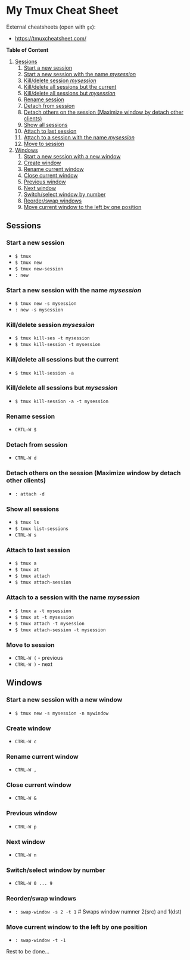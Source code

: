 My Tmux Cheat Sheet
===================

External cheatsheets (open with `gx`):
* https://tmuxcheatsheet.com/

**Table of Content**

1. [Sessions](#sessions)
	1. [Start a new session](#start-a-new-session)
	2. [Start a new session with the name _mysession_](#start-a-new-session-with-the-name-_mysession_)
	3. [Kill/delete session _mysession_](#kill/delete-session-_mysession_)
	4. [Kill/delete all sessions but the current](#kill/delete-all-sessions-but-the-current)
	5. [Kill/delete all sessions but _mysession_](#kill/delete-all-sessions-but-_mysession_)
	6. [Rename session](#rename-session)
	7. [Detach from session](#detach-from-session)
	8. [Detach others on the session (Maximize window by detach other clients)](#detach-others-on-the-session-(maximize-window-by-detach-other-clients))
	9. [Show all sessions](#show-all-sessions)
	10. [Attach to last session](#attach-to-last-session)
	11. [Attach to a session with the name _mysession_](#attach-to-a-session-with-the-name-_mysession_)
	12. [Move to session](#move-to-session)
2. [Windows](#windows)
	1. [Start a new session with a new window](#start-a-new-session-with-a-new-window)
	2. [Create window](#create-window)
	3. [Rename current window](#rename-current-window)
	4. [Close current window](#close-current-window)
	5. [Previous window](#previous-window)
	6. [Next window](#next-window)
	7. [Switch/select window by number](#switch/select-window-by-number)
	8. [Reorder/swap windows](#reorder/swap-windows)
	9. [Move current window to the left by one position](#move-current-window-to-the-left-by-one-position)


Sessions
--------

### Start a new session
* `$ tmux`
* `$ tmux new`
* `$ tmux new-session`
* `: new`

### Start a new session with the name _mysession_
* `$ tmux new -s mysession`
* `: new -s mysession`

### Kill/delete session _mysession_
* `$ tmux kill-ses -t mysession`
* `$ tmux kill-session -t mysession`

### Kill/delete all sessions but the current
* `$ tmux kill-session -a`

### Kill/delete all sessions but _mysession_
* `$ tmux kill-session -a -t mysession`

### Rename session
* `CRTL-W $`

### Detach from session
* `CTRL-W d`

### Detach others on the session (Maximize window by detach other clients)
* `: attach -d`

### Show all sessions
* `$ tmux ls`
* `$ tmux list-sessions`
* `CTRL-W s`

### Attach to last session
* `$ tmux a`
* `$ tmux at`
* `$ tmux attach`
* `$ tmux attach-session`

### Attach to a session with the name _mysession_
* `$ tmux a -t mysession`
* `$ tmux at -t mysession`
* `$ tmux attach -t mysession`
* `$ tmux attach-session -t mysession`

### Move to session
* `CTRL-W (`  - previous
* `CTRL-W )`  - next

Windows
-------

### Start a new session with a new window
* `$ tmux new -s mysession -n mywindow`

### Create window
* `CTRL-W c`

### Rename current window
* `CTRL-W ,`

### Close current window
* `CTRL-W &`

### Previous window
* `CTRL-W p`

### Next window
* `CTRL-W n`

### Switch/select window by number
* `CTRL-W 0 ... 9`

### Reorder/swap windows
* `: swap-window -s 2 -t 1`  # Swaps window numner 2(src) and 1(dst)

### Move current window to the left by one position
* `: swap-window -t -1`


Rest to be done...
